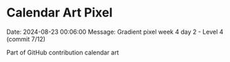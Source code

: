 # Calendar Art Pixel

Date: 2024-08-23 00:06:00
Message: Gradient pixel week 4 day 2 - Level 4 (commit 7/12)

Part of GitHub contribution calendar art
